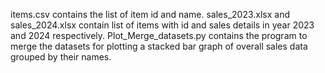 items.csv contains the list of item id and name. sales_2023.xlsx and sales_2024.xlsx contain list of items with id and sales details in year 2023 and 2024 respectively. Plot_Merge_datasets.py contains the program to merge the datasets for plotting a stacked bar graph of overall sales data grouped by their names.
